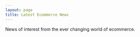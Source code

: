 ```yaml
---
layout: page
title: Latest Ecommerce News
---
```


News of interest from the ever changing world of ecommerce.

<div id="news"></div>

<script>
jQuery.get( "https://blogrollcontent.firebaseio.com/.json", function( response ) {
var html = "<table>";

for (var newsitem in response) {
html = html + "<tr><td><a href='" + response[newsitem].URL + "'>" + response[newsitem].Post + "</a></td><td><small>" + response[newsitem].Date + "</small></td></tr>";
}

html = html + "</table>";
document.getElementById("news").innerHTML = html;

} );
</script>